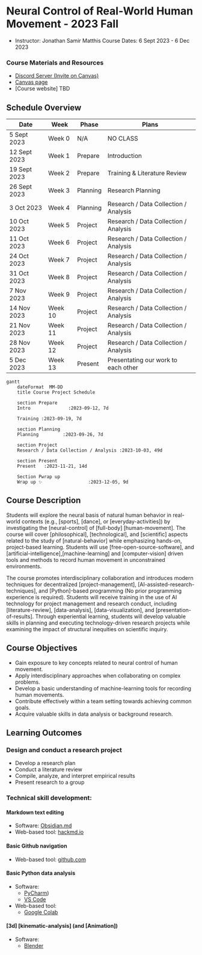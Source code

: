 # Neural Control of Real-World Human Movement - 2023 Fall 
- Instructor: Jonathan Samir Matthis
Course Dates: 6 Sept 2023 - 6 Dec 2023

### Course Materials and Resources
- [Discord Server (Invite on Canvas)](https://northeastern.instructure.com/courses/144116/modules/items/8876606)
- [Canvas page](https://northeastern.instructure.com/courses/144116)
- [Course website] TBD



## Schedule Overview

|Date| Week | Phase | Plans         |
|----|-------|-----|----------|
|   5  Sept 2023 | Week 0 | N/A      |  NO CLASS  | 
|  12  Sept 2023 | Week 1 | Prepare  |  Introduction |
|  19  Sept 2023 | Week 2 | Prepare  |  Training & Literature Review |
|  26  Sept 2023 | Week 3 | Planning | Research Planning |
|   3  Oct 2023  | Week 4 | Planning | Research / Data Collection / Analysis |
|  10  Oct 2023  | Week 5 | Project  | Research / Data Collection / Analysis |
|  11  Oct 2023  | Week 6 | Project  | Research / Data Collection / Analysis |
|  24  Oct 2023  | Week 7 | Project  | Research / Data Collection / Analysis |
|  31  Oct 2023  | Week 8 | Project  | Research / Data Collection / Analysis |
|   7  Nov 2023  | Week 9 | Project  | Research / Data Collection / Analysis |
|  14  Nov 2023  | Week 10| Project  | Research / Data Collection / Analysis |
|  21  Nov 2023  | Week 11| Project  | Research / Data Collection / Analysis |
|  28  Nov 2023  | Week 12| Project  | Research / Data Collection / Analysis |
|   5  Dec 2023  | Week 13| Present  | Presentating our work to each other |

```mermaid
gantt
    dateFormat  MM-DD
    title Course Project Schedule

    section Prepare
    Intro              :2023-09-12, 7d

    Training :2023-09-19, 7d

    section Planning
    Planning         :2023-09-26, 7d

    section Project
    Research / Data Collection / Analysis :2023-10-03, 49d

    section Present
    Present   :2023-11-21, 14d

    Section Pwrap up
    Wrap up ✨                 :2023-12-05, 9d

  ```




## Course Description
Students will explore the neural basis of natural human behavior in real-world contexts (e.g., [sports], [dance], or [everyday-activities]) by investigating the [neural-control] of [full-body] [human-movement]. The course will cover [philosophical], [technological], and [scientific] aspects related to the study of [natural-behavior] while emphasizing hands-on, project-based learning. Students will use [free-open-source-software], and [artificial-intelligence],[machine-learning] and [computer-vision] driven tools and methods to record human movement in unconstrained environments.

The course promotes interdisciplinary collaboration and introduces modern techniques for decentralized [project-management], [AI-assisted-research-techniques], and [Python]-based programming (No prior programming experience is required). Students will receive training in the use of AI technology for project management and research conduct, including [literature-review], [data-analysis], [data-visualization], and [presentation-of-results]. Through experiential learning, students will develop valuable skills in planning and executing technology-driven research projects while examining the impact of structural inequities on scientific inquiry.

    
## Course Objectives
- Gain exposure to key concepts related to neural control of human movement.
- Apply interdisciplinary approaches when collaborating on complex problems.
- Develop a basic understanding of machine-learning tools for recording human movements.
- Contribute effectively within a team setting towards achieving common goals.
- Acquire valuable skills in data analysis or background research.

## Learning Outcomes
### Design and conduct a research project
- Develop a research plan
- Conduct a literature review
- Compile, analyze, and interpret empirical results
- Present research to a group

### Technical skill development:

#### Markdown text editing
- Software: [Obsidian.md](https://obsidian.md/)
- Web-based tool: [hackmd.io](https://hackmd.io)

#### Basic Github navigation
- Web-based tool: [github.com](https://github.com)

#### Basic Python data analysis
- Software:
  -  [PyCharm](https://www.jetbrains.com/pycharm/))
  -  [VS Code](https://code.visualstudio.com/) 
- Web-based tool: 
  - [Google Colab](https://colab.google.com)

#### [3d] [kinematic-analysis] (and [Animation])
- Software: 
  - [Blender](https://www.blender.org/)
  


